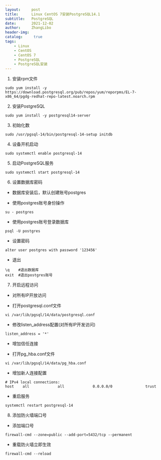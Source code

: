 ```yaml
---
layout:     post
title:      Linux CentOS 7安装PostgreSQL14.1
subtitle:   PostgreSQL
date:       2021-12-02
author:     ZhangLibo
header-img:
catalog: 	 true
tags:
    - Linux
    - CentOS
    - CentOS 7
    - PostgreSQL
    - PostgreSQL安装
---
```



1.  安装rpm文件
```shell
sudo yum install -y https://download.postgresql.org/pub/repos/yum/reporpms/EL-7-x86_64/pgdg-redhat-repo-latest.noarch.rpm
```

2. 安装PostgreSQL
```shell
sudo yum install -y postgresql14-server
```

3. 初始化数
```shell
sudo /usr/pgsql-14/bin/postgresql-14-setup initdb
```

4. 设备开机启动
```shell
sudo systemctl enable postgresql-14
```

5. 启动PostgreSQL服务
```shell
sudo systemctl start postgresql-14
```

6. 设置数据库密码

* 数据库安装后，默认创建账号postgres

* 使用postgres账号身份操作
```shell
su - postgres
```

* 使用postgres账号登录数据库
```shell
psql -U postgres
```

* 设置密码
```shell
alter user postgres with password '123456'
```

* 退出
```shell
\q    #退出数据库
exit  #退出postgres账号
```


7. 开启远程访问

* 对所有IP开放访问

 * 打开postgresql.conf文件
```shell
vi /var/lib/pgsql/14/data/postgresql.conf
```

  * 修改listen_address配置(对所有IP开发访问)
```shell
listen_address = '*'
```

* 增加信任连接

 * 打开pg_hba.conf文件
```shell
vi /var/lib/pgsql/14/data/pg_hba.conf
```

  * 增加新人连接配置
```shell
# IPv4 local connections:
host    all             all             0.0.0.0/0               trust
```

* 重启服务
```shell
systemctl restart postgresql-14
```


8. 添加防火墙端口号

* 添加端口号
```shell
firewall-cmd --zone=public --add-port=5432/tcp --permanent
```

* 重载防火墙立即生效
```shell
firewall-cmd --reload
```
